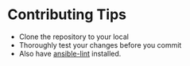 # Contributing Tips
- Clone the repository to your local
- Thoroughly test your changes before you commit
- Also have [ansible-lint](https://ansible-lint.readthedocs.io/en/latest/) installed.
